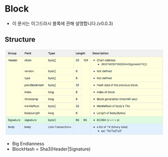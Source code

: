 # Block 
- 이 문서는 이그드라시 블록에 관해 설명합니다.(v0.0.3)

## Structure
![block](/images/BlockV003.png)

- Big Endianness
- BlockHash = Sha3(Header|Signature)
